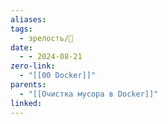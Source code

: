 ```yaml
---
aliases: 
tags:
  - зрелость/🌱
date:
  - - 2024-08-21
zero-link:
  - "[[00 Docker]]"
parents:
  - "[[Очистка мусора в Docker]]"
linked:
---
```

